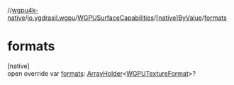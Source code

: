 //[wgpu4k-native](../../../../index.md)/[io.ygdrasil.wgpu](../../index.md)/[WGPUSurfaceCapabilities](../index.md)/[[native]ByValue](index.md)/[formats](formats.md)

# formats

[native]\
open override var [formats](formats.md): [ArrayHolder](../../../ffi/-array-holder/index.md)&lt;[WGPUTextureFormat](../../-w-g-p-u-texture-format/index.md)&gt;?